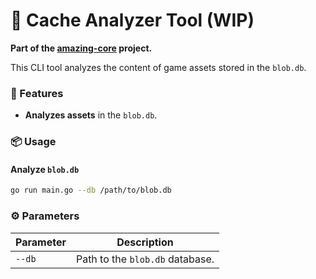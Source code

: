 # 🧰 Cache Analyzer Tool (WIP)

**Part of the [amazing-core](https://github.com/dv1x3r/amazing-core) project.**

This CLI tool analyzes the content of game assets stored in the `blob.db`.

### 🔧 Features

- **Analyzes assets** in the `blob.db`.

### 📦 Usage

#### Analyze `blob.db`

```bash
go run main.go --db /path/to/blob.db
```

### ⚙️ Parameters

| Parameter | Description                     |
| --------- | ------------------------------- |
| `--db`    | Path to the `blob.db` database. |

